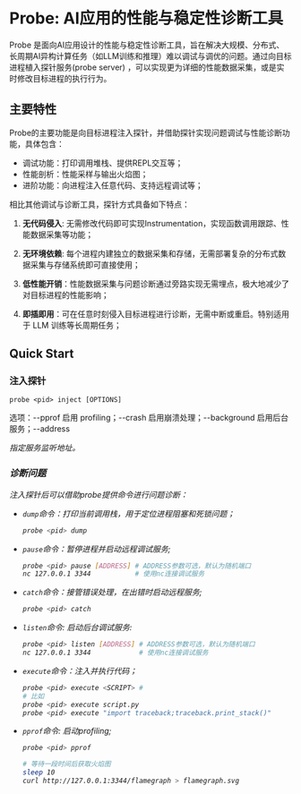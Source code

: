 # Probe: AI应用的性能与稳定性诊断工具

Probe 是面向AI应用设计的性能与稳定性诊断工具，旨在解决大规模、分布式、长周期AI异构计算任务（如LLM训练和推理）难以调试与调优的问题。通过向目标进程植入探针服务(probe server) ，可以实现更为详细的性能数据采集，或是实时修改目标进程的执行行为。

## 主要特性

Probe的主要功能是向目标进程注入探针，并借助探针实现问题调试与性能诊断功能，具体包含：

- 调试功能：打印调用堆栈、提供REPL交互等；
- 性能剖析：性能采样与输出火焰图；
- 进阶功能：向进程注入任意代码、支持远程调试等；

相比其他调试与诊断工具，探针方式具备如下特点：

1. **无代码侵入**: 无需修改代码即可实现Instrumentation，实现函数调用跟踪、性能数据采集等功能；

2. **无环境依赖**: 每个进程内建独立的数据采集和存储，无需部署复杂的分布式数据采集与存储系统即可直接使用；

3. **低性能开销**：性能数据采集与问题诊断通过旁路实现无需埋点，极大地减少了对目标进程的性能影响；

4. **即插即用**：可在任意时刻侵入目标进程进行诊断，无需中断或重启。特别适用于 LLM 训练等长周期任务；

## Quick Start

### 注入探针

```shell
probe <pid> inject [OPTIONS]
```

选项：--pprof 启用 profiling；--crash 启用崩溃处理；--background 启用后台服务；--address <ADDRESS> 指定服务监听地址。

### 诊断问题

注入探针后可以借助probe提供命令进行问题诊断：

- `dump`命令：打印当前调用栈，用于定位进程阻塞和死锁问题；

    ```sh
    probe <pid> dump
    ```

- `pause`命令：暂停进程并启动远程调试服务;

    ```sh
    probe <pid> pause [ADDRESS] # ADDRESS参数可选，默认为随机端口
    nc 127.0.0.1 3344           # 使用nc连接调试服务
    ```

- `catch`命令：接管错误处理，在出错时启动远程服务;

    ```sh
    probe <pid> catch
    ```

- `listen`命令: 启动后台调试服务:

    ```sh
    probe <pid> listen [ADDRESS] # ADDRESS参数可选，默认为随机端口
    nc 127.0.0.1 3344            # 使用nc连接调试服务
    ```

- `execute`命令：注入并执行代码；

    ```sh
    probe <pid> execute <SCRIPT> # 
    # 比如
    probe <pid> execute script.py 
    probe <pid> execute "import traceback;traceback.print_stack()"
    ```

- `pprof`命令: 启动profiling;

    ```sh
    probe <pid> pprof

    # 等待一段时间后获取火焰图
    sleep 10
    curl http://127.0.0.1:3344/flamegraph > flamegraph.svg
    ```

